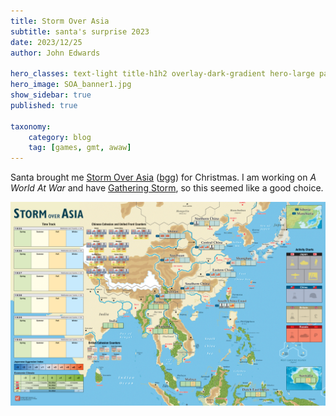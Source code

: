 ```yaml
---
title: Storm Over Asia
subtitle: santa's surprise 2023
date: 2023/12/25
author: John Edwards

hero_classes: text-light title-h1h2 overlay-dark-gradient hero-large parallax
hero_image: SOA_banner1.jpg
show_sidebar: true
published: true 

taxonomy:
    category: blog
    tag: [games, gmt, awaw]
---
```

Santa brought me [Storm Over Asia] ([bgg]) for Christmas. I am working on *A World At War* and have [Gathering Storm], so this seemed like a good choice.

![map](./SOA_Map.jpg)

[storm over asia]: https://nextcloud.simpubs.org/s/qd3b3xDf8a2TyCQ
[bgg]: https://boardgamegeek.com/boardgame/302517/storm-over-asia
[Gathering Storm]: https://boardgamegeek.com/boardgame/151952/gathering-storm
[vassal]: https://vassalengine.org/wiki/Module:Storm_Over_Asia